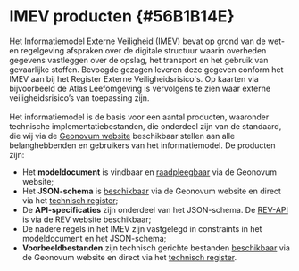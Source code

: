 # IMEV producten {#56B1B14E}
Het Informatiemodel Externe Veiligheid (IMEV) bevat op grond van de wet- en regelgeving afspraken over de digitale structuur waarin overheden gegevens vastleggen over de opslag, het transport en het gebruik van gevaarlijke stoffen. Bevoegde gezagen leveren deze gegeven conform het IMEV aan bij het Register Externe Veiligheidsrisico's. Op kaarten via bijvoorbeeld de Atlas Leefomgeving is vervolgens te zien waar externe veiligheidsrisico’s van toepassing zijn.
<br/>
<br/>
Het informatiemodel is de basis voor een aantal producten, waaronder technische implementatiebestanden, die onderdeel zijn van de standaard, die wij via de <a href='https://www.geonovum.nl/geo-standaarden/informatiemodel-externe-veiligheid-imev' target='_blank'>Geonovum website</a> beschikbaar stellen aan alle belanghebbenden en gebruikers van het informatiemodel. De producten zijn:  
<ul><li>Het <b>modeldocument</b> is vindbaar en <a href='https://docs.geostandaarden.nl/imev/imev/' target='_blank'>raadpleegbaar</a> via de Geonovum website;</li>
<li>Het <b>JSON-schema</b> is <a href='https://www.geonovum.nl/geo-standaarden/informatiemodel-externe-veiligheid' target='_blank'>beschikbaar</a> via de Geonovum website en direct via het <a href='https://register.geostandaarden.nl/?url=imev/index.html' target='_blank'>technisch register</a>;</li>
<li>De <b>API-specificaties</b> zijn onderdeel van het JSON-schema. De <a href='https://www.registerexterneveiligheid.nl/api-informatie-en-ondersteuning' target='_blank'>REV-API</a> is via de REV website beschikbaar; </li>
<li>De nadere regels in het IMEV zijn vastgelegd in constraints in het modeldocument en het JSON-schema;</li>
<li><b>Voorbeeldbestanden</b> zijn technisch gerichte bestanden <a href='https://www.geonovum.nl/geo-standaarden/informatiemodel-externe-veiligheid' target='_blank'>beschikbaar</a> via de Geonovum website en direct via het <a href='https://register.geostandaarden.nl/?url=imev/index.html' target='_blank'>technisch register</a>.</li>
</ul>
